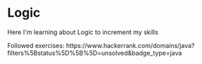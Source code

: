 # Logic
Here I'm learning about Logic to increment my skills
<br>
<p>Followed exercises: https://www.hackerrank.com/domains/java?filters%5Bstatus%5D%5B%5D=unsolved&badge_type=java
